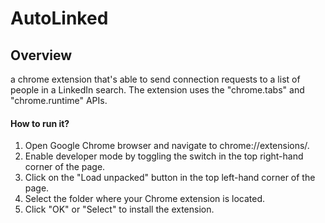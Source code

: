 # AutoLinked

## Overview

a chrome extension that's able to send connection requests to a list of people in a LinkedIn search. The extension uses the "chrome.tabs" and "chrome.runtime" APIs.

#### How to run it?

  1. Open Google Chrome browser and navigate to chrome://extensions/.
  2. Enable developer mode by toggling the switch in the top right-hand corner of the page.
  3. Click on the "Load unpacked" button in the top left-hand corner of the page.
  4. Select the folder where your Chrome extension is located.
  5. Click "OK" or "Select" to install the extension.











